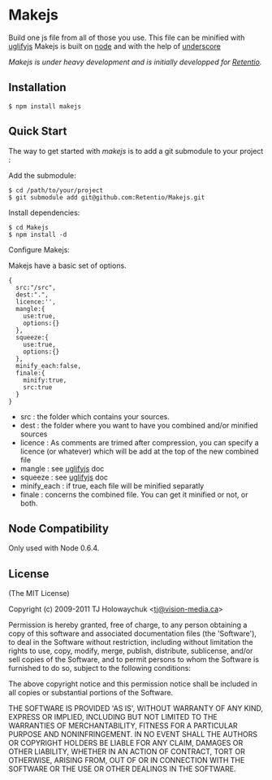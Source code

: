 
# Makejs
      
  Build one js file from all of those you use.
  This file can be minified with [uglifyjs](https://github.com/mishoo/UglifyJS)
  Makejs is built on [node](http://nodejs.org) and with the help of [underscore](https://github.com/documentcloud/underscore.git)
  
  _Makejs is under heavy development and is initially developped for [Retentio](http://retent.io)._


## Installation

    $ npm install makejs


## Quick Start

 The way to get started with *makejs* is to add a git submodule to your project :

 Add the submodule:

    $ cd /path/to/your/project
    $ git submodule add git@github.com:Retentio/Makejs.git

 Install dependencies:

    $ cd Makejs
    $ npm install -d

 Configure Makejs:

  Makejs have a basic set of options.

    { 
      src:"/src", 
      dest:".",
      licence:'',
      mangle:{
        use:true,
        options:{}
      },
      squeeze:{
        use:true,
        options:{}
      },
      minify_each:false,
      finale:{
        minify:true,
        src:true
      }
    }

  
  * src : the folder which contains your sources.
  * dest : the folder where you want to have you combined and/or minified sources
  * licence : As comments are trimed after compression, you can specify a licence (or whatever) which will be add at the top of the new combined file
  * mangle : see [uglifyjs](https://github.com/mishoo/UglifyJS) doc
  * squeeze : see [uglifyjs](https://github.com/mishoo/UglifyJS) doc
  * minify_each : if true, each file will be minified separatly
  * finale : concerns the combined file. You can get it minified or not, or both.

## Node Compatibility

Only used with Node 0.6.4.

## License 

(The MIT License)

Copyright (c) 2009-2011 TJ Holowaychuk &lt;tj@vision-media.ca&gt;

Permission is hereby granted, free of charge, to any person obtaining
a copy of this software and associated documentation files (the
'Software'), to deal in the Software without restriction, including
without limitation the rights to use, copy, modify, merge, publish,
distribute, sublicense, and/or sell copies of the Software, and to
permit persons to whom the Software is furnished to do so, subject to
the following conditions:

The above copyright notice and this permission notice shall be
included in all copies or substantial portions of the Software.

THE SOFTWARE IS PROVIDED 'AS IS', WITHOUT WARRANTY OF ANY KIND,
EXPRESS OR IMPLIED, INCLUDING BUT NOT LIMITED TO THE WARRANTIES OF
MERCHANTABILITY, FITNESS FOR A PARTICULAR PURPOSE AND NONINFRINGEMENT.
IN NO EVENT SHALL THE AUTHORS OR COPYRIGHT HOLDERS BE LIABLE FOR ANY
CLAIM, DAMAGES OR OTHER LIABILITY, WHETHER IN AN ACTION OF CONTRACT,
TORT OR OTHERWISE, ARISING FROM, OUT OF OR IN CONNECTION WITH THE
SOFTWARE OR THE USE OR OTHER DEALINGS IN THE SOFTWARE.